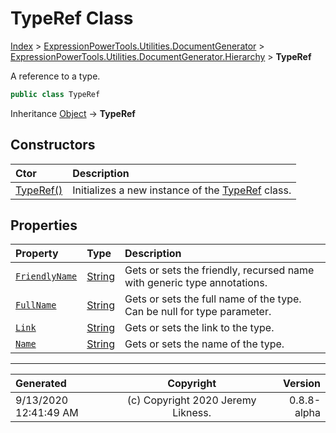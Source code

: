﻿# TypeRef Class

[Index](../index.md) > [ExpressionPowerTools.Utilities.DocumentGenerator](ExpressionPowerTools.Utilities.DocumentGenerator.a.md) > [ExpressionPowerTools.Utilities.DocumentGenerator.Hierarchy](ExpressionPowerTools.Utilities.DocumentGenerator.Hierarchy.n.md) > **TypeRef**

A reference to a type.

```csharp
public class TypeRef
```

Inheritance [Object](https://docs.microsoft.com/dotnet/api/system.object) → **TypeRef**

## Constructors

| Ctor | Description |
| :-- | :-- |
| [TypeRef()](ExpressionPowerTools.Utilities.DocumentGenerator.Hierarchy.TypeRef.ctor.md#typeref) | Initializes a new instance of the [TypeRef](ExpressionPowerTools.Utilities.DocumentGenerator.Hierarchy.TypeRef.cs.md) class. |
## Properties

| Property | Type | Description |
| :-- | :-- | :-- |
| [`FriendlyName`](ExpressionPowerTools.Utilities.DocumentGenerator.Hierarchy.TypeRef.FriendlyName.prop.md) | [String](https://docs.microsoft.com/dotnet/api/system.string) | Gets or sets the friendly, recursed name with generic type annotations. |
| [`FullName`](ExpressionPowerTools.Utilities.DocumentGenerator.Hierarchy.TypeRef.FullName.prop.md) | [String](https://docs.microsoft.com/dotnet/api/system.string) | Gets or sets the full name of the type. Can be null for type parameter. |
| [`Link`](ExpressionPowerTools.Utilities.DocumentGenerator.Hierarchy.TypeRef.Link.prop.md) | [String](https://docs.microsoft.com/dotnet/api/system.string) | Gets or sets the link to the type. |
| [`Name`](ExpressionPowerTools.Utilities.DocumentGenerator.Hierarchy.TypeRef.Name.prop.md) | [String](https://docs.microsoft.com/dotnet/api/system.string) | Gets or sets the name of the type. |


---

| Generated | Copyright | Version |
| :-- | :-: | --: |
| 9/13/2020 12:41:49 AM | (c) Copyright 2020 Jeremy Likness. | 0.8.8-alpha |
